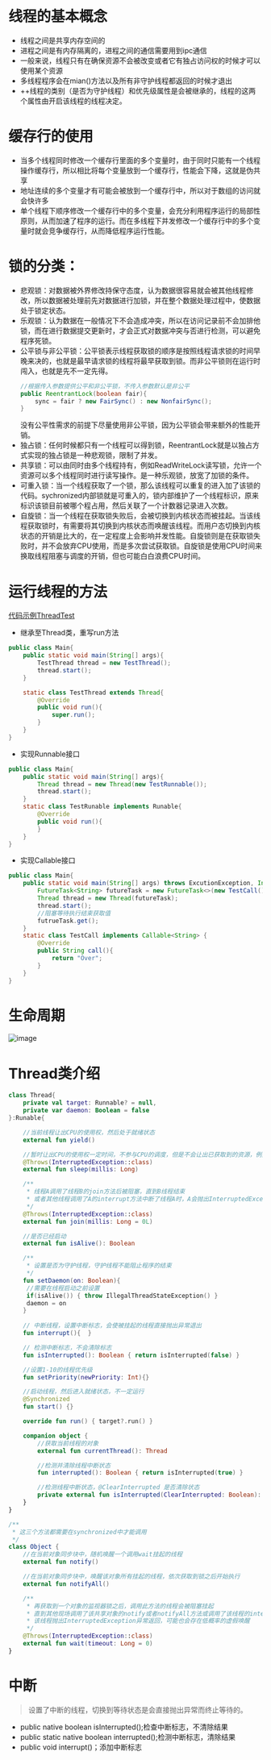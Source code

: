 # 线程的基本概念

* 线程之间是共享内存空间的
* 进程之间是有内存隔离的，进程之间的通信需要用到ipc通信
* 一般来说，线程只有在确保资源不会被改变或者它有独占访问权的时候才可以使用某个资源
* 多线程程序会在mian()方法以及所有非守护线程都返回的时候才退出
* ++线程的类别（是否为守护线程）和优先级属性是会被继承的，线程的这两个属性由开启该线程的线程决定。

# 缓存行的使用
* 当多个线程同时修改一个缓存行里面的多个变量时，由于同时只能有一个线程操作缓存行，所以相比将每个变量放到一个缓存行，性能会下降，这就是伪共享
* 地址连续的多个变量才有可能会被放到一个缓存行中，所以对于数组的访问就会快许多
* 单个线程下顺序修改一个缓存行中的多个变量，会充分利用程序运行的局部性原则，从而加速了程序的运行。而在多线程下并发修改一个缓存行中的多个变量时就会竞争缓存行，从而降低程序运行性能。

# 锁的分类：

* 悲观锁：对数据被外界修改持保守态度，认为数据很容易就会被其他线程修改，所以数据被处理前先对数据进行加锁，并在整个数据处理过程中，使数据处于锁定状态。
* 乐观锁：认为数据在一般情况下不会造成冲突，所以在访问记录前不会加排他锁，而在进行数据提交更新时，才会正式对数据冲突与否进行检测，可以避免程序死锁。
* 公平锁与非公平锁：公平锁表示线程获取锁的顺序是按照线程请求锁的时间早晚来决的，也就是最早请求锁的线程将最早获取到锁。而非公平锁则在运行时闯入，也就是先不一定先得。
    ```java
    //根据传入参数提供公平和非公平锁，不传入参数默认是非公平
    public ReentrantLock(boolean fair){
        sync = fair ? new FairSync() : new NonfairSync();
    }
    ```
    没有公平性需求的前提下尽量使用非公平锁，因为公平锁会带来额外的性能开销。
* 独占锁：任何时候都只有一个线程可以得到锁，ReentrantLock就是以独占方式实现的独占锁是一种悲观锁，限制了并发。
* 共享锁：可以由同时由多个线程持有，例如ReadWriteLock读写锁，允许一个资源可以多个线程同时进行读写操作。是一种乐观锁，放宽了加锁的条件。
* 可重入锁：当一个线程获取了一个锁，那么该线程可以重复的进入加了该锁的代码。sychronized内部锁就是可重入的，锁内部维护了一个线程标识，原来标识该锁目前被哪个程占用，然后关联了一个计数器记录进入次数。
* 自旋锁：当一个线程在获取锁失败后，会被切换到内核状态而被挂起。当该线程获取锁时，有需要将其切换到内核状态而唤醒该线程。而用户态切换到内核状态的开销是比大的，在一定程度上会影响并发性能。自旋锁则是在获取锁失败时，并不会放弃CPU使用，而是多次尝试获取锁。自旋锁是使用CPU时间来换取线程阻塞与调度的开销，但也可能白白浪费CPU时间。

# 运行线程的方法

[代码示例ThreadTest](../../../language/src/test/java/jfp/study/language/ThreadTest.kt)

- 继承至Thread类，重写run方法

```java
public class Main{
    public static void main(String[] args){
        TestThread thread = new TestThread();
        thread.start();
    }

    static class TestThread extends Thread{
        @Override
        public void run(){
            super.run();
        }
    }
}
```

- 实现Runnable接口

```Java
public class Main{
    public static void main(String[] args){
        Thread thread = new Thread(new TestRunnable());
        thread.start();
    }
    static class TestRunable implements Runable{
        @Override
        public void run(){
        }
    }
}
```

- 实现Callable接口

```java
public class Main{
    public static void main(String[] args) throws ExcutionException, InterruptedException{
        FutureTask<String> futureTask = new FutureTask<>(new TestCall());
        Thread thread = new Thread(futureTask);
        thread.start();
        //阻塞等待执行结束获取值
        futrueTask.get();
    }
    static class TestCall implements Callable<String> {
        @Override
        public String call(){
            return "Over";
        }
    }
}
```

# 生命周期
![image](https://jk-node-photo.oss-cn-hangzhou.aliyuncs.com/Java/thread/threadlife.png)

# Thread类介绍


```kotlin
class Thread{
    private val target: Runnable? = null,
    private var daemon: Boolean = false
}:Runable{

    //当前线程让出CPU的使用权，然后处于就绪状态
    external fun yield()

    //暂时让出CPU的使用权一定时间，不参与CPU的调度，但是不会让出已获取到的资源，例如锁
    @Throws(InterruptedException::class)
    external fun sleep(millis: Long)

    /**
     * 线程A调用了线程B的join方法后被阻塞，直到B线程结束
     * 或者其他线程调用了A的interrupt方法中断了线程A时，A会抛出InterruptedException异常
     */
    @Throws(InterruptedException::class)
    external fun join(millis: Long = 0L)

    //是否已经启动
    external fun isAlive(): Boolean

    /**
     * 设置是否为守护线程，守护线程不能阻止程序的结束
     */
    fun setDaemon(on: Boolean){
     //需要在线程启动之前设置
     if(isAlive()) { throw IllegalThreadStateException() }
     daemon = on
    }
    
    // 中断线程，设置中断标志，会使被挂起的线程直接抛出异常退出
    fun interrupt(){  }

    // 检测中断标志，不会清除标志
    fun isInterrupted(): Boolean { return isInterrupted(false) }

    //设置1-10的线程优先级
    fun setPriority(newPriority: Int){}

    //启动线程，然后进入就绪状态，不一定运行
    @Synchronized
    fun start() {}

    override fun run() { target?.run() }

    companion object {
        //获取当前线程的对象
        external fun currentThread(): Thread

        //检测并清除线程中断状态
        fun interrupted(): Boolean { return isInterrupted(true) }

        //检测线程中断状态，@ClearInterrupted 是否清除状态
        private external fun isInterrupted(ClearInterrupted: Boolean): Boolean
    }
}

/**
 * 这三个方法都需要在synchronized中才能调用
 */
class Object {
    //在当前对象同步块中，随机唤醒一个调用wait挂起的线程
    external fun notify()

    //在当前对象同步块中，唤醒该对象所有挂起的线程，依次获取到锁之后开始执行
    external fun notifyAll()

    /**
     * 再获取到一个对象的监视器锁之后，调用此方法的线程会被阻塞挂起
     * 直到其他现场调用了该共享对象的notify或者notifyAll方法或调用了该线程的intercept方法
     * 该线程抛出InterruptedException异常返回，可能也会存在低概率的虚假唤醒
     */
    @Throws(InterruptedException::class)
    external fun wait(timeout: Long = 0)
}
```
# 中断

> 设置了中断的线程，切换到等待状态是会直接抛出异常而终止等待的。

- public native boolean isInterrupted();检查中断标志，不清除结果
- public static native boolean interrupted();检测中断标志，清除结果
- public void interrupt()；添加中断标志

